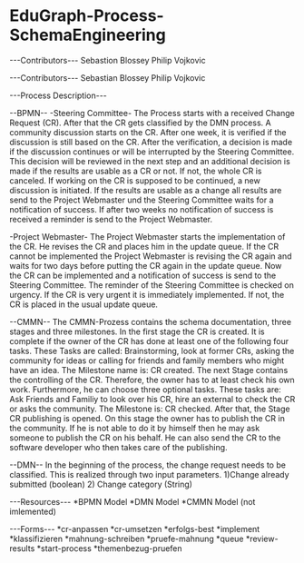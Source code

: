 # EduGraph-Process-SchemaEngineering
---Contributors---
Sebastion Blossey
Philip Vojkovic




---Contributors---
Sebastian Blossey
Philip Vojkovic


---Process Description---

--BPMN--
-Steering Committee-
The Process starts with a received Change Request (CR). After that the CR gets classified by the DMN process. A community discussion starts on the CR. After one week, it is verified if the discussion is still based on the CR. After the verification, a decision is made if the discussion continues or will be interrupted by the Steering Committee. This decision will be reviewed in the next step and an additional decision is made if the results are usable as a CR or not. If not, the whole CR is canceled. If working on the CR is supposed to be continued, a new discussion is initiated. If the results are usable as a change all results are send to the Project Webmaster und the Steering Committee waits for a notification of success.
If after two weeks no notification of success is received a reminder is send to the Project Webmaster.

-Project Webmaster-
The Project Webmaster starts the implementation of the CR. He revises the CR and places him in the update queue. If the CR cannot be implemented the Project Webmaster is revising the CR again and waits for two days before putting the CR again in the update queue. Now the CR can be implemented and a notification of success is send to the Steering Committee.
The reminder of the Steering Committee is checked on urgency. If the CR is very urgent it is immediately implemented. If not, the CR is placed in the usual update queue.

--CMMN--
The CMMN-Prozess contains the schema documentation, three stages and three milestones.
In the first stage the CR is created. It is complete if the owner of the CR has done at least one of the following four tasks. These Tasks are called: Brainstorming, look at former CRs, asking the community for ideas or calling for friends and family members who might have an idea. The Milestone name is: CR created.
The next Stage contains the controlling of the CR. Therefore, the owner has to at least check his own work. Furthermore, he can choose three optional tasks. These tasks are:  Ask Friends and Familiy to look over his CR, hire an external to check the CR or asks the community. The Milestone is: CR checked.
After that, the Stage CR publishing is opened. On this stage the owner has to publish the CR in the community. If he is not able to do it by himself then he may ask someone to publish the CR on his behalf. He can also send the CR to the software developer who then takes care of the publishing.

--DMN--
In the beginning of the process, the change request needs to be classified. This is realized through two input parameters.
1)Change already submitted (boolean)
2) Change category (String)


---Resources---
*BPMN Model
*DMN Model
*CMMN Model (not imlemented)


---Forms---
*cr-anpassen
*cr-umsetzen
*erfolgs-best
*implement
*klassifizieren
*mahnung-schreiben
*pruefe-mahnung
*queue
*review-results
*start-process
*themenbezug-pruefen
